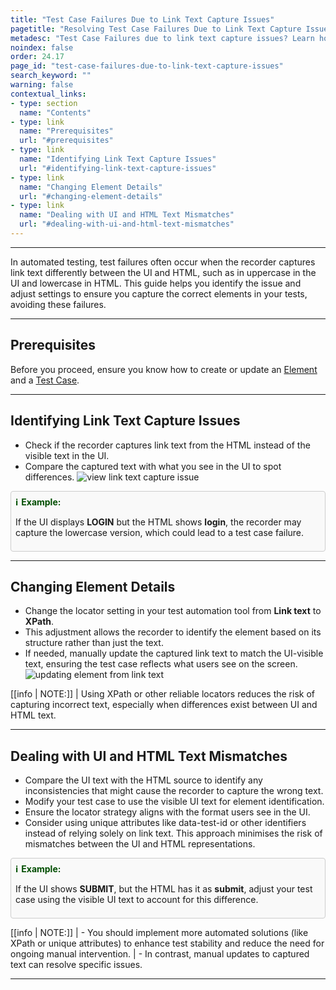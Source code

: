 ```yaml
---
title: "Test Case Failures Due to Link Text Capture Issues"
pagetitle: "Resolving Test Case Failures Due to Link Text Capture Issues"
metadesc: "Test Case Failures due to link text capture issues? Learn how to fix mismatches between UI and HTML text in automated tests to avoid errors."
noindex: false
order: 24.17
page_id: "test-case-failures-due-to-link-text-capture-issues"
search_keyword: ""
warning: false
contextual_links:
- type: section
  name: "Contents"
- type: link
  name: "Prerequisites"
  url: "#prerequisites"
- type: link
  name: "Identifying Link Text Capture Issues"
  url: "#identifying-link-text-capture-issues"
- type: link
  name: "Changing Element Details"
  url: "#changing-element-details"
- type: link
  name: "Dealing with UI and HTML Text Mismatches"
  url: "#dealing-with-ui-and-html-text-mismatches"
---
```


---

In automated testing, test failures often occur when the recorder captures link text differently between the UI and HTML, such as in uppercase in the UI and lowercase in HTML. This guide helps you identify the issue and adjust settings to ensure you capture the correct elements in your tests, avoiding these failures.

---

## **Prerequisites**

Before you proceed, ensure you know how to create or update an [Element](https://testsigma.com/docs/elements/web-apps/create-manually/) and a [Test Case](https://testsigma.com/docs/test-cases/manage/add-edit-delete/).

---

## **Identifying Link Text Capture Issues**

- Check if the recorder captures link text from the HTML instead of the visible text in the UI.
- Compare the captured text with what you see in the UI to spot differences. ![view link text capture issue](https://s3.amazonaws.com/static-docs.testsigma.com/new_images/projects/applications/login_link_text_element.png)

<style>
  .example-container {
    border: 1px solid #ccc;
    border-radius: 4px;
    padding: 0.5em;
    margin: 0.5em 0;
    background-color: #f9f9f9;
  }
  .example-title {
    color: #004d00;
    font-weight: bold;
    display: flex;
    align-items: center;
  }
  .example-title span {
    margin-right: 5px;
  }
  .example-list {
    list-style: none;
    padding: 0;
  }
  .example-list li {
    margin-bottom: 0.5em;
  }
</style>

<div class="example-container">
  <div class="example-title">
    <span>ℹ️</span>Example:
  </div>
  <ul class="example-list">
      <p>If the UI displays <strong>LOGIN</strong> but the HTML shows <strong>login</strong>, the recorder may capture the lowercase version, which could lead to a test case failure.</p>
    </ol>
  </ul>
</div>

---

## **Changing Element Details**

- Change the locator setting in your test automation tool from **Link text** to **XPath**.
- This adjustment allows the recorder to identify the element based on its structure rather than just the text.
- If needed, manually update the captured link text to match the UI-visible text, ensuring the test case reflects what users see on the screen. ![updating element from link text](https://s3.amazonaws.com/static-docs.testsigma.com/new_images/projects/applications/changing_element_details_from_linktext.gif)

[[info | NOTE:]]
| Using XPath or other reliable locators reduces the risk of capturing incorrect text, especially when differences exist between UI and HTML text.

---

## **Dealing with UI and HTML Text Mismatches**

- Compare the UI text with the HTML source to identify any inconsistencies that might cause the recorder to capture the wrong text.
- Modify your test case to use the visible UI text for element identification.
- Ensure the locator strategy aligns with the format users see in the UI.
- Consider using unique attributes like data-test-id or other identifiers instead of relying solely on link text. This approach minimises the risk of mismatches between the UI and HTML representations.

<style>
  .example-container {
    border: 1px solid #ccc;
    border-radius: 4px;
    padding: 0.5em;
    margin: 0.5em 0;
    background-color: #f9f9f9;
  }
  .example-title {
    color: #004d00;
    font-weight: bold;
    display: flex;
    align-items: center;
  }
  .example-title span {
    margin-right: 5px;
  }
  .example-list {
    list-style: none;
    padding: 0;
  }
  .example-list li {
    margin-bottom: 0.5em;
  }
</style>

<div class="example-container">
  <div class="example-title">
    <span>ℹ️</span>Example:
  </div>
  <ul class="example-list">
      <p>If the UI shows <strong>SUBMIT</strong>, but the HTML has it as <strong>submit</strong>, adjust your test case using the visible UI text to account for this difference.</p>
    </ol>
  </ul>
</div>

[[info | NOTE:]]
| - You should implement more automated solutions (like XPath or unique attributes) to enhance test stability and reduce the need for ongoing manual intervention. 
| - In contrast, manual updates to captured text can resolve specific issues.

---


